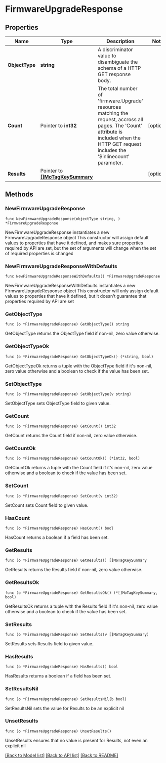# FirmwareUpgradeResponse

## Properties

Name | Type | Description | Notes
------------ | ------------- | ------------- | -------------
**ObjectType** | **string** | A discriminator value to disambiguate the schema of a HTTP GET response body. | 
**Count** | Pointer to **int32** | The total number of &#39;firmware.Upgrade&#39; resources matching the request, accross all pages. The &#39;Count&#39; attribute is included when the HTTP GET request includes the &#39;$inlinecount&#39; parameter. | [optional] 
**Results** | Pointer to [**[]MoTagKeySummary**](mo.TagKeySummary.md) |  | [optional] 

## Methods

### NewFirmwareUpgradeResponse

`func NewFirmwareUpgradeResponse(objectType string, ) *FirmwareUpgradeResponse`

NewFirmwareUpgradeResponse instantiates a new FirmwareUpgradeResponse object
This constructor will assign default values to properties that have it defined,
and makes sure properties required by API are set, but the set of arguments
will change when the set of required properties is changed

### NewFirmwareUpgradeResponseWithDefaults

`func NewFirmwareUpgradeResponseWithDefaults() *FirmwareUpgradeResponse`

NewFirmwareUpgradeResponseWithDefaults instantiates a new FirmwareUpgradeResponse object
This constructor will only assign default values to properties that have it defined,
but it doesn't guarantee that properties required by API are set

### GetObjectType

`func (o *FirmwareUpgradeResponse) GetObjectType() string`

GetObjectType returns the ObjectType field if non-nil, zero value otherwise.

### GetObjectTypeOk

`func (o *FirmwareUpgradeResponse) GetObjectTypeOk() (*string, bool)`

GetObjectTypeOk returns a tuple with the ObjectType field if it's non-nil, zero value otherwise
and a boolean to check if the value has been set.

### SetObjectType

`func (o *FirmwareUpgradeResponse) SetObjectType(v string)`

SetObjectType sets ObjectType field to given value.


### GetCount

`func (o *FirmwareUpgradeResponse) GetCount() int32`

GetCount returns the Count field if non-nil, zero value otherwise.

### GetCountOk

`func (o *FirmwareUpgradeResponse) GetCountOk() (*int32, bool)`

GetCountOk returns a tuple with the Count field if it's non-nil, zero value otherwise
and a boolean to check if the value has been set.

### SetCount

`func (o *FirmwareUpgradeResponse) SetCount(v int32)`

SetCount sets Count field to given value.

### HasCount

`func (o *FirmwareUpgradeResponse) HasCount() bool`

HasCount returns a boolean if a field has been set.

### GetResults

`func (o *FirmwareUpgradeResponse) GetResults() []MoTagKeySummary`

GetResults returns the Results field if non-nil, zero value otherwise.

### GetResultsOk

`func (o *FirmwareUpgradeResponse) GetResultsOk() (*[]MoTagKeySummary, bool)`

GetResultsOk returns a tuple with the Results field if it's non-nil, zero value otherwise
and a boolean to check if the value has been set.

### SetResults

`func (o *FirmwareUpgradeResponse) SetResults(v []MoTagKeySummary)`

SetResults sets Results field to given value.

### HasResults

`func (o *FirmwareUpgradeResponse) HasResults() bool`

HasResults returns a boolean if a field has been set.

### SetResultsNil

`func (o *FirmwareUpgradeResponse) SetResultsNil(b bool)`

 SetResultsNil sets the value for Results to be an explicit nil

### UnsetResults
`func (o *FirmwareUpgradeResponse) UnsetResults()`

UnsetResults ensures that no value is present for Results, not even an explicit nil

[[Back to Model list]](../README.md#documentation-for-models) [[Back to API list]](../README.md#documentation-for-api-endpoints) [[Back to README]](../README.md)


